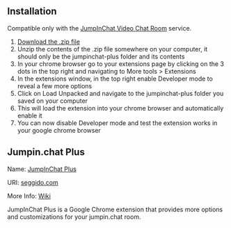 ## Installation

Compatible only with the [JumpInChat Video Chat Room](https://jumpin.chat/) service.

1. [Download the .zip file](https://github.com/0100000101010011/jumpinchat-plus/archive/master.zip)
2. Unzip the contents of the .zip file somewhere on your computer, it should only be the jumpinchat-plus folder and its contents
3. In your chrome browser go to your extensions page by clicking on the 3 dots in the top right and navigating to More tools > Extensions
4. In the extensions window, in the top right enable Developer mode to reveal a few more options
5. Click on Load Unpacked and navigate to the jumpinchat-plus folder you saved on your computer
6. This will load the extension into your chrome browser and automatically enable it
7. You can now disable Developer mode and test the extension works in your google chrome browser

## Jumpin.chat Plus

Name: [JumpInChat Plus](https://seggido.com)

URI: [seggido.com](https://seggido.com) 

More Info: [Wiki](https://github.com/0100000101010011/jumpinchat-plus/wiki)

JumpInChat Plus is a Google Chrome extension that provides more options and customizations for your jumpin.chat room.